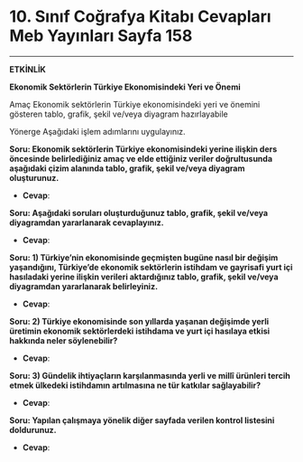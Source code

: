 # 10. Sınıf Coğrafya Kitabı Cevapları Meb Yayınları Sayfa 158

---

**ETKİNLİK**

**Ekonomik Sektörlerin Türkiye Ekonomisindeki Yeri ve Önemi**

Amaç Ekonomik sektörlerin Türkiye ekonomisindeki yeri ve önemini gösteren tablo, grafik, şekil ve/veya diyagram hazırlayabile

 Yönerge Aşağıdaki işlem adımlarını uygulayınız.

**Soru: Ekonomik sektörlerin Türkiye ekonomisindeki yerine ilişkin ders öncesinde belirlediğiniz amaç ve elde ettiğiniz veriler doğrultusunda aşağıdaki çizim alanında tablo, grafik, şekil ve/veya diyagram oluşturunuz.**

-   **Cevap**:

**Soru: Aşağıdaki soruları oluşturduğunuz tablo, grafik, şekil ve/veya diyagramdan yararlanarak cevaplayınız.**

-   **Cevap**:

**Soru: 1) Türkiye’nin ekonomisinde geçmişten bugüne nasıl bir değişim yaşandığını, Türkiye’de ekonomik sektörlerin istihdam ve gayrisafi yurt içi hasıladaki yerine ilişkin verileri aktardığınız tablo, grafik, şekil ve/veya diyagramdan yararlanarak belirleyiniz.**

-   **Cevap**:

**Soru: 2) Türkiye ekonomisinde son yıllarda yaşanan değişimde yerli üretimin ekonomik sektörlerdeki istihdama ve yurt içi hasılaya etkisi hakkında neler söylenebilir?**

-   **Cevap**:

**Soru: 3) Gündelik ihtiyaçların karşılanmasında yerli ve millî ürünleri tercih etmek ülkedeki istihdamın artılmasına ne tür katkılar sağlayabilir?**

-   **Cevap**:

**Soru: Yapılan çalışmaya yönelik diğer sayfada verilen kontrol listesini doldurunuz.**

-   **Cevap**: